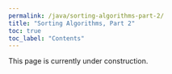 ```yaml
---
permalink: /java/sorting-algorithms-part-2/
title: "Sorting Algorithms, Part 2"
toc: true
toc_label: "Contents"
---
```


This page is currently under construction.